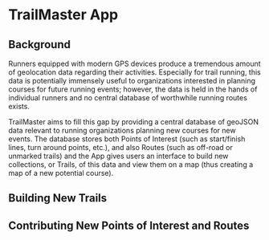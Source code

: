 TrailMaster App
======

Background
---
Runners equipped with modern GPS devices produce a tremendous amount of geolocation data regarding their activities.  Especially for trail running, this data is potentially immensely useful to organizations interested in planning courses for future running events; however, the data is held in the hands of individual runners and no central database of worthwhile running routes exists.

TrailMaster aims to fill this gap by providing a central database of geoJSON data relevant to running organizations planning new courses for new events.  The database stores both Points of Interest (such as start/finish lines, turn around points, etc.), and also Routes (such as off-road or unmarked trails) and the App gives users an interface to build new collections, or Trails, of this data and view them on a map (thus creating a map of a new potential course).

Building New Trails
---

Contributing New Points of Interest and Routes
---
